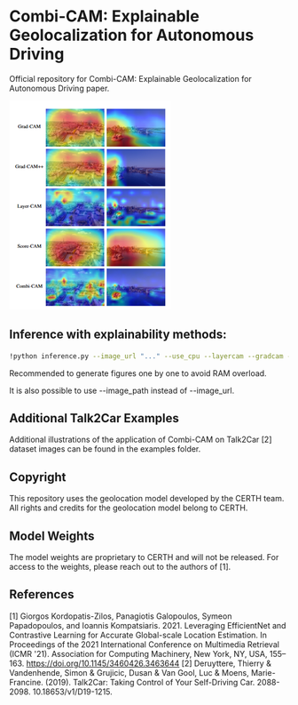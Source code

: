 # Combi-CAM: Explainable Geolocalization for Autonomous Driving

Official repository for Combi-CAM: Explainable Geolocalization for Autonomous Driving paper.


![Explainability Methods](https://github.com/DavidFaget/Combi-CAM/blob/main/images/cams.png)

## Inference with explainability methods:

```bash
!python inference.py --image_url "..." --use_cpu --layercam --gradcam --gradcamplusplus --scorecam --combicam
```

Recommended to generate figures one by one to avoid RAM overload.

It is also possible to use --image_path instead of --image_url.

## Additional Talk2Car Examples
Additional illustrations of the application of Combi-CAM on Talk2Car [2] dataset images can be found in the examples folder.

## Copyright
This repository uses the geolocation model developed by the CERTH team. All rights and credits for the geolocation model belong to CERTH.

## Model Weights
The model weights are proprietary to CERTH and will not be released. For access to the weights, please reach out to the authors of [1].

## References
[1] Giorgos Kordopatis-Zilos, Panagiotis Galopoulos, Symeon Papadopoulos, and Ioannis Kompatsiaris. 2021. Leveraging EfficientNet and Contrastive Learning for Accurate Global-scale Location Estimation. In Proceedings of the 2021 International Conference on Multimedia Retrieval (ICMR '21). Association for Computing Machinery, New York, NY, USA, 155–163. https://doi.org/10.1145/3460426.3463644
[2] Deruyttere, Thierry & Vandenhende, Simon & Grujicic, Dusan & Van Gool, Luc & Moens, Marie-Francine. (2019). Talk2Car: Taking Control of Your Self-Driving Car. 2088-2098. 10.18653/v1/D19-1215. 
